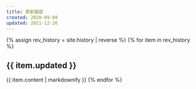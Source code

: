 ```yaml
---
title: 更新履歴
created: 2020-09-09
updated: 2021-12-26
---
```

{% assign rev_history = site.history | reverse %}
{% for item in rev_history %}
## <a name="{{ item.updated }}">{{ item.updated }}</a>
{{ item.content | markdownify }}
{% endfor %}
